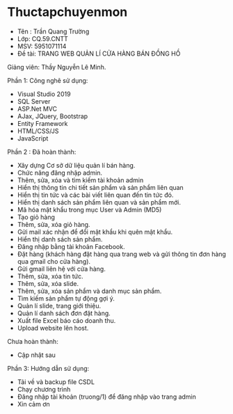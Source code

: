 # Thuctapchuyenmon
- Tên : Trần Quang Trường
- Lớp: CQ.59.CNTT
- MSV: 5951071114
- Đề tài: TRANG WEB QUẢN LÍ CỬA HÀNG BÁN ĐỒNG HỒ

Giảng viên: Thầy Nguyễn Lê Minh.

Phần 1: Công nghê sử dụng:
- Visual Studio 2019
- SQL Server
- ASP.Net MVC
- AJax, JQuery, Bootstrap
- Entity Framework
- HTML/CSS/JS
- JavaScript

Phần 2 : 
Đã hoàn thành:

- Xây dựng Cơ sở dữ liệu quản lí bán hàng.
- Chức năng đăng nhập admin.
- Thêm, sửa, xóa và tìm kiếm tài khoản admin
- Hiển thị thông tin chi tiết sản phẩm và sản phẩm liên quan
- Hiển thị tin tức và các bài viết liên quan đến tin tức đó.   
- Hiển thị danh sách sản phẩm liên quan và sản phẩm mới.     
- Mã hóa mật khẩu trong mục User và Admin (MD5)      
- Tạo giỏ hàng      
- Thêm, sửa, xóa giỏ hàng.     
- Gửi mail xác nhận để đổi mật khẩu khi quên mật khẩu.
- Hiển thị danh sách sản phẩm.
- Đăng nhập bằng tài khoản Facebook.
- Đặt hàng (khách hàng đặt hàng qua trang web và gửi thông tin đơn hàng qua gmail cho cửa hàng).
- Gửi gmail liên hệ với cửa hàng.
- Thêm, sửa, xóa tin tức.
- Thêm, sửa, xóa slide.
- Thêm, sửa, xóa sản phẩm và danh mục sản phẩm.
- Tìm kiếm sản phẩm tự động gợi ý.
- Quản lí slide, trang giới thiệu.
- Quản lí danh sách đơn đặt hàng.
- Xuất file Excel báo cáo doanh thu.
- Upload website lên host.

Chưa hoàn thành:
- Cập nhật sau

Phần 3: Hướng dẫn sử dụng:
- Tải về và backup file CSDL
- Chạy chương trình
- Đăng nhập tài khoản (truong/1) để đăng nhập vào trang admin
- Xin cảm ơn
